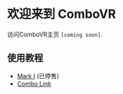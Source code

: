 # 欢迎来到 ComboVR


访问ComboVR主页 `[coming soon]`.

## 使用教程

* [Mark I](markI.md) (已停售)
* [Combo Link](comboLink.md)